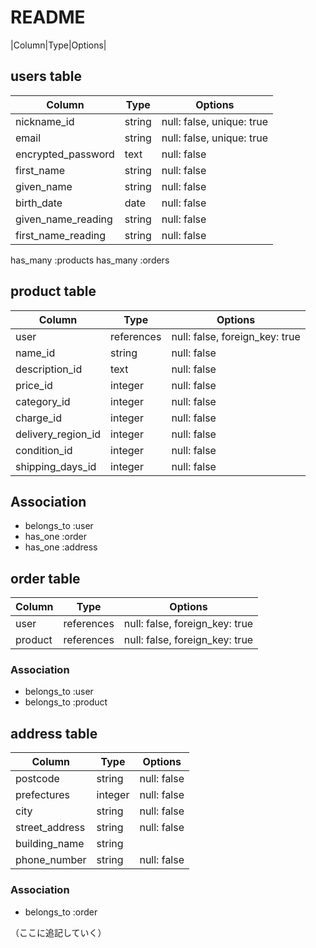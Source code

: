 # README

|Column|Type|Options|

## users table

| Column             | Type                | Options                   |
|--------------------|---------------------|---------------------------|
| nickname_id        | string              | null: false, unique: true | 
| email              | string              | null: false, unique: true |
| encrypted_password | text                | null: false               |
| first_name         | string              | null: false               |
| given_name         | string              | null: false               |
| birth_date         | date                | null: false               |
| given_name_reading | string              | null: false               |
| first_name_reading | string              | null: false               |


has_many :products
has_many :orders

## product table

| Column             | Type                | Options                        |
|--------------------|---------------------|--------------------------------|
| user               | references          | null: false, foreign_key: true |
| name_id            | string              | null: false                    |
| description_id     | text                | null: false                    |
| price_id           | integer             | null: false                    |
| category_id        | integer             | null: false                    |
| charge_id          | integer             | null: false                    |
| delivery_region_id | integer             | null: false                    |
| condition_id       | integer             | null: false                    |
| shipping_days_id   | integer             | null: false                    |


## Association

* belongs_to :user
* has_one :order
* has_one :address

## order table

| Column             | Type                | Options                        |
|--------------------|---------------------|--------------------------------|
| user               | references          | null: false, foreign_key: true |
| product            | references          | null: false, foreign_key: true |

### Association

* belongs_to :user
* belongs_to :product


## address table
| Column             | Type                | Options                   |
|--------------------|---------------------|---------------------------|
| postcode           | string              | null: false               |
| prefectures        | integer             | null: false               |
| city               | string              | null: false               |
| street_address     | string              | null: false               |
| building_name      | string              |                           |
| phone_number       | string              | null: false               |


### Association

- belongs_to :order
 
（ここに追記していく）